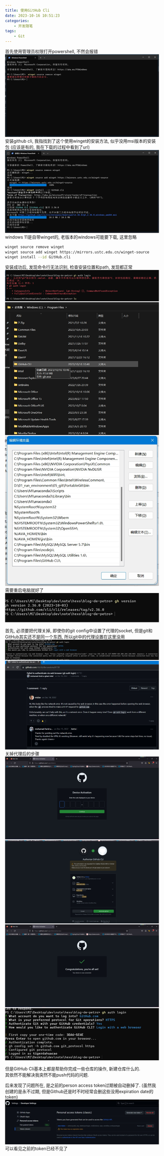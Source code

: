 ```yaml
---
title: 使用GitHub Cli
date: 2023-10-16 10:51:23
categories:
    - 开发随笔
tags:
    - Git
---
```

首先使用管理员权限打开powershell, 不然会报错
![pic](./202310-使用githubcli/002.png)
安装github cli, 我指找到了这个使用winget的安装方法, 似乎没用msi版本的安装包 (应该是有的, 我在下载的过程中看到了url)
![pic](./202310-使用githubcli/001.png)
windows 11是自带winget的, 老版本的windows可能要下载, 这里忽略
```bash
winget source remove winget
winget source add winget https://mirrors.ustc.edu.cn/winget-source
winget install --id GitHub.cli
```
安装成功后, 发现命令行无法识别, 检查安装位置和path, 发现都正常
![pic](./202310-使用githubcli/005.png)
![pic](./202310-使用githubcli/003.png)
![pic](./202310-使用githubcli/004.png)
需要重启电脑就好了
![pic](./202310-使用githubcli/006.png)

首先, 必须要把代理关掉, 即使你的git config中设置了代理的socket, 但是git和GitHub其实还不是同一个东西, 所以git中的代理设置在这里没用
![pic](./202310-使用githubcli/011.png)
![pic](./202310-使用githubcli/012.png)
关掉代理后的步骤
![pic](./202310-使用githubcli/007.png)
![pic](./202310-使用githubcli/008.png)
![pic](./202310-使用githubcli/009.png)
![pic](./202310-使用githubcli/010.png)

但是GitHub Cli基本上都是帮助你完成一些仓库的操作, 新建仓库什么的.  
其依然不能解决我突然不能push代码的问题.

后来发现了问题所在, 是之前的person access token过期被自动删掉了. (虽然我创建的是永不过期, 但是Github还是时不时经常会删这些没用expiration date的token)
![pic](./202310-使用githubcli/013.png)
可以看见之前的token已经不见了

